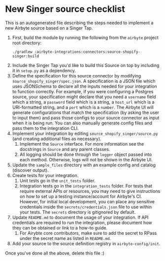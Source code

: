 # New Singer source checklist

This is an autogenerated file describing the steps needed to implement a new Airbyte source based on a Singer Tap.

1. First, build the module by running the following from the `airbyte` project root directory:
   ```
   ./gradlew :airbyte-integrations:connectors:source-shopify-singer:build
   ```
1. Include the Singer Tap you'd like to build this Source on top by including it in `setup.py` as a dependency.
1. Define the specification for this source connector by modifying `source_shopify_singer/spec.json`.
   A specification is a JSON file which uses JSONSchema to declare all the inputs needed for your integration to function 
   correctly. For example, if you were configuring a Postgres source, your specification might declare that you need a 
   `username` field which a string, a `password` field which is a string, a `host_url` which is a URI-formatted string, 
   and a `port` which is a `number`. The Airbyte UI will generate configurations that match the specification (by asking 
   the user to input them) and pass those configs to your source connector as input when it is being run.
   You can also manually generate config files and pass them to the integration CLI.
1. Implement your integration by editing `source_shopify_singer/source.py` (and creating additional files as necessary).
    1. Implement the `Source` interface. For more information see the docstrings in `Source` and any parent classes.
    1. All logging should be done through the `logger` object passed into each method. Otherwise, logs will not be shown
    in the Airbyte UI.
1. Update the `sample_files` directory with an example config and catalog (discover output).
1. Create tests for your integration. 
    1. Unit tests go in the `unit_tests` folder. 
    1. Integration tests go in the `integration_tests` folder. For tests that require external APIs or resources, you may need to give instructions on how to set up a testing instance/account for Airbyte's CI.
       However, for initial local development, you can place any sensitive credentials inside the `secrets/credentials.json` file to use within your tests. The `secrets` directory is gitignored by default.
1. Update `README.md` to document the usage of your integration. If API credentials are required to run the integration, please document how they can be obtained or link to a how-to guide.
    1. For Airybte core contributors, make sure to add the secret to RPass under the secret name as listed in `README.md`.
1. Add your source to the source definition registry in `airbyte-config/init`.

Once you've done all the above, delete this file :)
